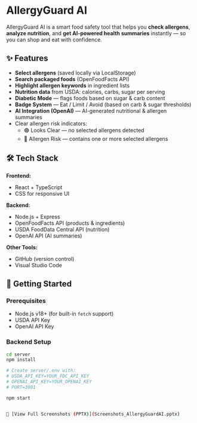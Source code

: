 # AllergyGuard AI

AllergyGuard AI is a smart food safety tool that helps you **check allergens**, **analyze nutrition**, and **get AI-powered health summaries** instantly — so you can shop and eat with confidence.

## ✨ Features
- **Select allergens** (saved locally via LocalStorage)
- **Search packaged foods** (OpenFoodFacts API)
- **Highlight allergen keywords** in ingredient lists
- **Nutrition data** from USDA: calories, carbs, sugar per serving
- **Diabetic Mode** — flags foods based on sugar & carb content
- **Badge System** — Eat / Limit / Avoid (based on carb & sugar thresholds)
- **AI Integration (OpenAI)** — AI-generated nutritional & allergen summaries
- Clear allergen risk indicators:
  - 🟢 Looks Clear — no selected allergens detected
  - 🔴 Allergen Risk — contains one or more selected allergens

## 🛠 Tech Stack
**Frontend:**
- React + TypeScript
- CSS for responsive UI

**Backend:**
- Node.js + Express
- OpenFoodFacts API (products & ingredients)
- USDA FoodData Central API (nutrition)
- OpenAI API (AI summaries)

**Other Tools:**
- GitHub (version control)
- Visual Studio Code

## 🚀 Getting Started

### Prerequisites
- Node.js v18+ (for built-in `fetch` support)
- USDA API Key
- OpenAI API Key

### Backend Setup
```bash
cd server
npm install

# Create server/.env with:
# USDA_API_KEY=YOUR_FDC_API_KEY
# OPENAI_API_KEY=YOUR_OPENAI_KEY
# PORT=3001

npm start


📂 [View Full Screenshots (PPTX)](Screenshots_AllergyGuardAI.pptx)
